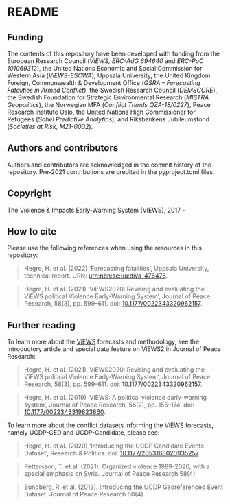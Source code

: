# README

## Funding

The contents of this repository have been developed with funding from the European Research Council (*ViEWS, ERC-AdG 694640* and *ERC-PoC 101069312*), the United Nations Economic and Social Commission for Western Asia (*ViEWS-ESCWA*), Uppsala University, the United Kingdom Foreign, Commonwealth & Development Office (*GSRA – Forecasting Fatalities in Armed Conflict*), the Swedish Research Council (*DEMSCORE*), the Swedish Foundation for Strategic Environmental Research (*MISTRA Geopolitics*), the Norwegian MFA (*Conflict Trends QZA-18/0227*), Peace Research Institute Oslo, the United Nations High Commissioner for Refugees (*Sahel Predictive Analytics*), and Riksbankens Jubileumsfond (*Societies at Risk, M21-0002*).

## Authors and contributors

Authors and contributors are acknowledged in the commit history of the repository. Pre-2021 contributions are credited in the pyproject.toml files. 

## Copyright

The Violence & Impacts Early-Warning System (VIEWS), 2017 -

## How to cite

Please use the following references when using the resources in this repository:

> Hegre, H. et al. (2022) ‘Forecasting fatalities’, Uppsala University, technical report. URN: [urn:nbn:se:uu:diva-476476](http://urn.kb.se/resolve?urn=urn:nbn:se:uu:diva-476476). 

> Hegre, H. et al. (2021) ‘ViEWS2020: Revising and evaluating the ViEWS political Violence Early-Warning System’, Journal of Peace Research, 58(3), pp. 599–611. doi: [10.1177/0022343320962157](https://doi.org/10.1177/0022343320962157).

## Further reading

To learn more about the [ViEWS](https://viewsforecasting.org) forecasts and methodology, see the introductory article and special data feature on ViEWS2 in Journal of Peace Research:

> Hegre, H. et al. (2021) ‘ViEWS2020: Revising and evaluating the ViEWS political Violence Early-Warning System’, Journal of Peace Research, 58(3), pp. 599–611. doi: [10.1177/0022343320962157](https://doi.org/10.1177/0022343320962157).

> Hegre, H. et al. (2019) ‘ViEWS: A political violence early-warning system’, Journal of Peace Research, 56(2), pp. 155–174. doi: [10.1177/0022343319823860](https://doi.org/10.1177/0022343319823860).

To learn more about the conflict datasets informing the ViEWS forecasts, namely UCDP-GED and UCDP-Candidate, please see:

> Hegre, H. et al. (2020) ‘Introducing the UCDP Candidate Events Dataset’, Research & Politics. doi: [10.1177/2053168020935257](https://doi.org/10.1177/2053168020935257).

> Pettersson, T. et al. (2021). Organized violence 1989-2020, with a special emphasis on Syria. Journal of Peace Research 58(4).

> Sundberg, R. et al. (2013). Introducing the UCDP Georeferenced Event Dataset. Journal of Peace Research 50(4).
